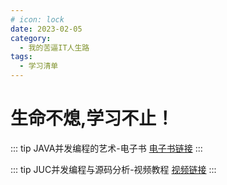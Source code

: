 ```yaml
---
# icon: lock
date: 2023-02-05
category:
  - 我的苦逼IT人生路
tags:
  - 学习清单
---
```


# 生命不熄,学习不止！
 
::: tip JAVA并发编程的艺术-电子书
<a href="https://weread.qq.com/web/reader/247324e05a66a124750d9e9kecc32f3013eccbc87e4b62e?" target="_blank">电子书链接</a>
:::

::: tip JUC并发编程与源码分析-视频教程
<a href="https://www.gulixueyuan.com/my/course/531" target="_blank">视频链接</a>
:::
 